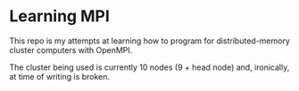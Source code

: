 # Learning MPI

This repo is my attempts at learning how to program for distributed-memory cluster computers with OpenMPI.

The cluster being used is currently 10 nodes (9 + head node) and, ironically, at time of writing is broken.
